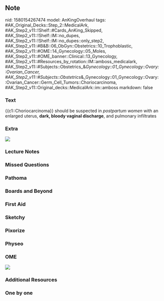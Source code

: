 ## Note
nid: 1580154267474
model: AnKingOverhaul
tags: #AK_Original_Decks::Step_2::MedicalArk, #AK_Step2_v11::!Shelf::#Cards_AnKing_Skipped, #AK_Step2_v11::!Shelf::IM::no_dupes, #AK_Step2_v11::!Shelf::IM::no_dupes::only_step2, #AK_Step2_v11::#B&B::06_ObGyn::Obstetrics::10_Trophoblastic, #AK_Step2_v11::#OME::14_Gynecology::05_Moles, #AK_Step2_v11::#OME_banner::Clinical::13_Gynecology, #AK_Step2_v11::#Resources_by_rotation::IM::amboss_medicalark, #AK_Step2_v11::#Subjects::Obstetrics_&_Gynecology::01_Gynecology::Ovary::Ovarian_Cancer, #AK_Step2_v11::#Subjects::Obstetrics_&_Gynecology::01_Gynecology::Ovary::Ovarian_Cancer::Germ_Cell_Tumors::Choriocarcinoma, #AK_Step2_v11::Original_decks::MedicalArk::im::amboss
markdown: false

### Text
{{c1::Choriocarcinoma}} should be suspected in <i>postpartum
women</i> with an enlarged uterus, <b>dark, bloody vaginal
discharge</b>, and pulmonary infiltrates

### Extra
<img src="big_599ee15754220.jpg">

### Lecture Notes


### Missed Questions


### Pathoma


### Boards and Beyond


### First Aid


### Sketchy


### Pixorize


### Physeo


### OME
<div class="ome-widget">
  <a href=
  "https://onlinemeded.org/spa/gynecology?ref=anki"><img src=
  "_OME_AnkiFlashcards_Topic_3.png"></a>
</div>

### Additional Resources


### One by one


